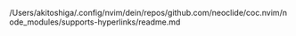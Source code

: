 /Users/akitoshiga/.config/nvim/dein/repos/github.com/neoclide/coc.nvim/node_modules/supports-hyperlinks/readme.md